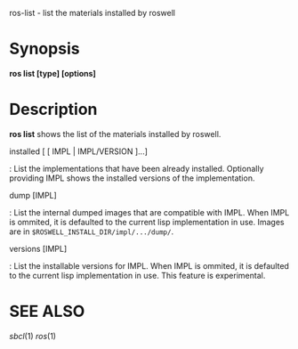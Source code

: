 ros-list - list the materials installed by roswell

# Synopsis

**ros list [type] [options]**

<!-- # subcommands -->

<!-- somecommand -->
<!-- :description. end with a period. -->

# Description

**ros list** shows the list of the materials installed by roswell.

installed [ [ IMPL | IMPL/VERSION ]...]

  : List the implementations that have been already installed. Optionally
  providing IMPL shows the installed versions of the implementation.

dump [IMPL]

  : List the internal dumped images that are compatible with IMPL. When
  IMPL is ommited, it is defaulted to the current lisp implementation in
  use. Images are in `$ROSWELL_INSTALL_DIR/impl/.../dump/`.

versions [IMPL]

  : List the installable versions for IMPL. When IMPL is ommited, it is
  defaulted to the current lisp implementation in use. This feature
  is experimental.

<!-- # options -->
<!--  -->
<!-- # Environmental Variables -->

# SEE ALSO
_sbcl_(1) _ros_(1)

